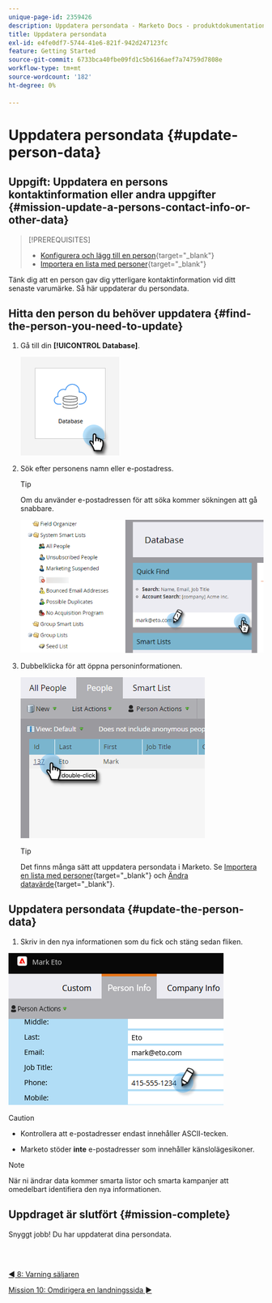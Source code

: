 ```yaml
---
unique-page-id: 2359426
description: Uppdatera persondata - Marketo Docs - produktdokumentation
title: Uppdatera persondata
exl-id: e4fe0df7-5744-41e6-821f-942d247123fc
feature: Getting Started
source-git-commit: 6733bca40fbe09fd1c5b6166aef7a74759d7808e
workflow-type: tm+mt
source-wordcount: '182'
ht-degree: 0%

---
```


# Uppdatera persondata {#update-person-data}

## Uppgift: Uppdatera en persons kontaktinformation eller andra uppgifter {#mission-update-a-persons-contact-info-or-other-data}

>[!PREREQUISITES]
>
>* [Konfigurera och lägg till en person](/help/marketo/getting-started/quick-wins/get-set-up-and-add-a-person.md){target="_blank"}
>* [Importera en lista med personer](/help/marketo/getting-started/quick-wins/import-a-list-of-people.md){target="_blank"}

Tänk dig att en person gav dig ytterligare kontaktinformation vid ditt senaste varumärke. Så här uppdaterar du persondata.

## Hitta den person du behöver uppdatera {#find-the-person-you-need-to-update}

1. Gå till din **[!UICONTROL Database]**.

   ![](assets/update-person-data-1.png)

1. Sök efter personens namn eller e-postadress.

   >[!TIP]
   >
   >Om du använder e-postadressen för att söka kommer sökningen att gå snabbare.

   ![](assets/update-person-data-2.png)

1. Dubbelklicka för att öppna personinformationen.

   ![](assets/update-person-data-3.png)

   >[!TIP]
   >
   >Det finns många sätt att uppdatera persondata i Marketo. Se [Importera en lista med personer](/help/marketo/getting-started/quick-wins/import-a-list-of-people.md){target="_blank"} och [Ändra datavärde](/help/marketo/product-docs/core-marketo-concepts/smart-campaigns/flow-actions/change-data-value.md){target="_blank"}.

## Uppdatera persondata {#update-the-person-data}

1. Skriv in den nya informationen som du fick och stäng sedan fliken.

![](assets/update-person-data-4.png)

>[!CAUTION]
>
>* Kontrollera att e-postadresser endast innehåller ASCII-tecken.
>
>* Marketo stöder **inte** e-postadresser som innehåller känslolägesikoner.

>[!NOTE]
>
>När ni ändrar data kommer smarta listor och smarta kampanjer att omedelbart identifiera den nya informationen.

## Uppdraget är slutfört {#mission-complete}

Snyggt jobb! Du har uppdaterat dina persondata.

<br> 

[◄ 8: Varning säljaren](/help/marketo/getting-started/quick-wins/alert-the-sales-rep.md)

[Mission 10: Omdirigera en landningssida ►](/help/marketo/getting-started/quick-wins/redirect-a-landing-page.md)
